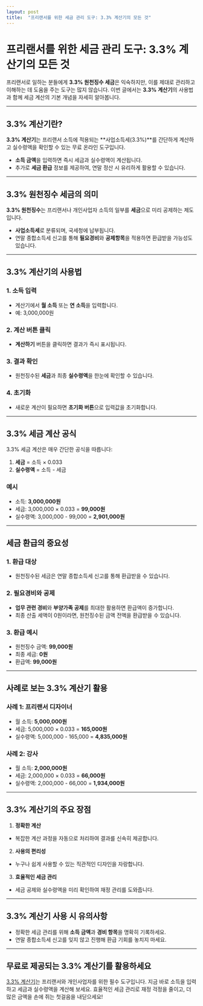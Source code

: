 ```yaml
---
layout: post
title:  "프리랜서를 위한 세금 관리 도구: 3.3% 계산기의 모든 것"
---
```


# 프리랜서를 위한 세금 관리 도구: 3.3% 계산기의 모든 것

프리랜서로 일하는 분들에게 **3.3% 원천징수 세금**은 익숙하지만, 이를 제대로 관리하고 이해하는 데 도움을 주는 도구는 많지 않습니다. 이번 글에서는 **3.3% 계산기**의 사용법과 함께 세금 계산의 기본 개념을 자세히 알아봅니다.

---

## 3.3% 계산기란?

**3.3% 계산기**는 프리랜서 소득에 적용되는 **사업소득세(3.3%)**를 간단하게 계산하고 실수령액을 확인할 수 있는 무료 온라인 도구입니다.  
- **소득 금액**을 입력하면 즉시 세금과 실수령액이 계산됩니다.  
- 추가로 **세금 환급** 정보를 제공하여, 연말 정산 시 유리하게 활용할 수 있습니다.  

---

## 3.3% 원천징수 세금의 의미

**3.3% 원천징수**는 프리랜서나 개인사업자 소득의 일부를 **세금**으로 미리 공제하는 제도입니다.  
- **사업소득세**로 분류되며, 국세청에 납부됩니다.  
- 연말 종합소득세 신고를 통해 **필요경비**와 **공제항목**을 적용하면 환급받을 가능성도 있습니다.  

---

## 3.3% 계산기의 사용법

### 1. **소득 입력**
- 계산기에서 **월 소득** 또는 **연 소득**을 입력합니다.  
- 예: 3,000,000원  

### 2. **계산 버튼 클릭**
- **계산하기** 버튼을 클릭하면 결과가 즉시 표시됩니다.  

### 3. **결과 확인**
- 원천징수된 **세금**과 최종 **실수령액**을 한눈에 확인할 수 있습니다.  

### 4. **초기화**
- 새로운 계산이 필요하면 **초기화 버튼**으로 입력값을 초기화합니다.  

---

## 3.3% 세금 계산 공식

3.3% 세금 계산은 매우 간단한 공식을 따릅니다:  
1. **세금** = 소득 × 0.033  
2. **실수령액** = 소득 - 세금  

### 예시
- 소득: **3,000,000원**  
- 세금: 3,000,000 × 0.033 = **99,000원**  
- 실수령액: 3,000,000 - 99,000 = **2,901,000원**

---

## 세금 환급의 중요성

### 1. **환급 대상**
- 원천징수된 세금은 연말 종합소득세 신고를 통해 환급받을 수 있습니다.  

### 2. **필요경비와 공제**
- **업무 관련 경비**와 **부양가족 공제**를 최대한 활용하면 환급액이 증가합니다.  
- 최종 산출 세액이 0원이라면, 원천징수된 금액 전액을 환급받을 수 있습니다.  

### 3. **환급 예시**
- 원천징수 금액: **99,000원**  
- 최종 세금: **0원**  
- 환급액: **99,000원**  

---

## 사례로 보는 3.3% 계산기 활용

### 사례 1: 프리랜서 디자이너
- 월 소득: **5,000,000원**  
- 세금: 5,000,000 × 0.033 = **165,000원**  
- 실수령액: 5,000,000 - 165,000 = **4,835,000원**  

### 사례 2: 강사
- 월 소득: **2,000,000원**  
- 세금: 2,000,000 × 0.033 = **66,000원**  
- 실수령액: 2,000,000 - 66,000 = **1,934,000원**  

---

## 3.3% 계산기의 주요 장점

1. **정확한 계산**  
- 복잡한 계산 과정을 자동으로 처리하여 결과를 신속히 제공합니다.  

2. **사용의 편리성**  
- 누구나 쉽게 사용할 수 있는 직관적인 디자인을 자랑합니다.  

3. **효율적인 세금 관리**  
- 세금 공제와 실수령액을 미리 확인하여 재정 관리를 도와줍니다.  

---

## 3.3% 계산기 사용 시 유의사항

- 정확한 세금 관리를 위해 **소득 금액**과 **경비 항목**을 명확히 기록하세요.  
- 연말 종합소득세 신고를 잊지 않고 진행해 환급 기회를 놓치지 마세요.  

---

## 무료로 제공되는 3.3% 계산기를 활용하세요

[3.3% 계산기](https://www.freeonlineutility.com/ko/app/3.3-percent-calculator/)는 프리랜서와 개인사업자를 위한 필수 도구입니다. 지금 바로 소득을 입력하고 세금과 실수령액을 계산해 보세요. 효율적인 세금 관리로 재정 걱정을 줄이고, 더 많은 금액을 손에 쥐는 첫걸음을 내딛으세요!
